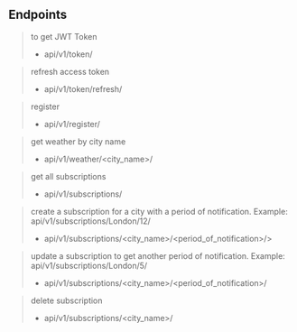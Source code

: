 ## Endpoints

> to get JWT Token
>- api/v1/token/

>refresh access token
>- api/v1/token/refresh/

> register
>- api/v1/register/

> get weather by city name
>- api/v1/weather/<city_name>/

> get all subscriptions
>- api/v1/subscriptions/

> create a subscription for a city with a period of notification. Example: api/v1/subscriptions/London/12/
>- api/v1/subscriptions/<city_name>/<period_of_notification>/>

> update a subscription to get another period of notification. Example: api/v1/subscriptions/London/5/
>- api/v1/subscriptions/<city_name>/<period_of_notification>/

> delete subscription
>- api/v1/subscriptions/<city_name>/
